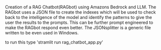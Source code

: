 Creation of a RAG Chatbot(RAGbot) using Amazons Bedrock and LLM.
The RAGbot uses a JSON file to create the indexes which will be used to check back to the intelligence of the model and identify the patterns to give the user the results to the prompts.
This can be further prompt engineered to make the RAGbot respond even better.
The JSONsplitter is a generic file written to be even used in Windows.


to run this type 
'stramlit run rag_chatbot_app.py'
